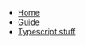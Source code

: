 <!-- docs/_sidebar.md -->

* [Home](/)
* [Guide](guide.md)
* [Typescript stuff](/#/tsdocs/index.html)
